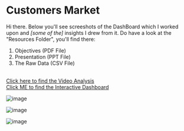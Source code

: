 # Customers Market

Hi there. Below you'll see screeshots of the DashBoard which I worked upon and *[some of the]* insights I drew from it. Do have a look at the "Resources Folder", you'll find there:
1. Objectives (PDF File)
2. Presentation (PPT File) 
3. The Raw Data (CSV File)</br></br>

[Click here to find the Video Analysis](https://www.linkedin.com/posts/shivamtofficial_internship-business-project-activity-6931194360004775936-qjQm?utm_source=linkedin_share&utm_medium=member_desktop_web) </br>
[Click ME to find the Interactive Dashboard](https://onedrive.live.com/view.aspx?resid=805EBE40645B2DD6!4147&ithint=file%2cxlsx&authkey=!AHcWGw29QaTRUVo)

![image](https://user-images.githubusercontent.com/91784043/174635384-159f51b8-6b0e-4ce3-8e38-1d6be6c25219.png)

![image](https://user-images.githubusercontent.com/91784043/174634936-df8ab3ae-fa46-45d9-b7cc-0ef0f053abd9.png)

![image](https://user-images.githubusercontent.com/91784043/174635757-b91b7a28-b3b6-4183-8258-e4699266ca58.png)
